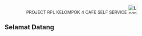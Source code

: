 <p align="center">
  PROJECT RPL KELOMPOK 4
  CAFE SELF SERVICE
  <img src="https://i.pinimg.com/736x/a3/dd/21/a3dd212965b4d0a0d9abc1004b524c69.jpg" alt="Logo" width="30px" height="30px"><br>
</p>
<h2>Selamat Datang</h2>

